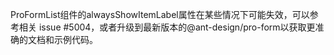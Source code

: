 ProFormList组件的alwaysShowItemLabel属性在某些情况下可能失效，可以参考相关 issue #5004，或者升级到最新版本的@ant-design/pro-form以获取更准确的文档和示例代码。
